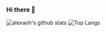 ### Hi there 👋

![alexaoh's github stats](https://github-readme-stats.vercel.app/api?username=alexaoh&hide=stars&count_private=true)
![Top Langs](https://github-readme-stats.vercel.app/api/top-langs/?username=alexaoh&hide=makefile&layout=compact&count_private=true)

<!--
**alexaoh/alexaoh** is a ✨ _special_ ✨ repository because its `README.md` (this file) appears on your GitHub profile.

Here are some ideas to get you started:

- 🔭 I’m currently working on ...
- 🌱 I’m currently learning ...
- 👯 I’m looking to collaborate on ...
- 🤔 I’m looking for help with ...
- 💬 Ask me about ...
- 📫 How to reach me: ...
- 😄 Pronouns: ...
- ⚡ Fun fact: ...
-->
